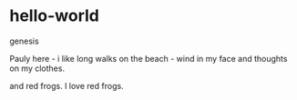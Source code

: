 # hello-world
genesis

Pauly here - i like long walks on the beach - wind in my face and thoughts on my clothes.

and red frogs. I love red frogs.
